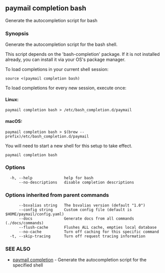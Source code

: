 ## paymail completion bash

Generate the autocompletion script for bash

### Synopsis

Generate the autocompletion script for the bash shell.

This script depends on the 'bash-completion' package.
If it is not installed already, you can install it via your OS's package manager.

To load completions in your current shell session:

	source <(paymail completion bash)

To load completions for every new session, execute once:

#### Linux:

	paymail completion bash > /etc/bash_completion.d/paymail

#### macOS:

	paymail completion bash > $(brew --prefix)/etc/bash_completion.d/paymail

You will need to start a new shell for this setup to take effect.


```
paymail completion bash
```

### Options

```
  -h, --help              help for bash
      --no-descriptions   disable completion descriptions
```

### Options inherited from parent commands

```
      --bsvalias string   The bsvalias version (default "1.0")
      --config string     Custom config file (default is $HOME/paymail/config.yaml)
      --docs              Generate docs from all commands (./docs/commands)
      --flush-cache       Flushes ALL cache, empties local database
      --no-cache          Turn off caching for this specific command
  -t, --skip-tracing      Turn off request tracing information
```

### SEE ALSO

* [paymail completion](paymail_completion.md)	 - Generate the autocompletion script for the specified shell

